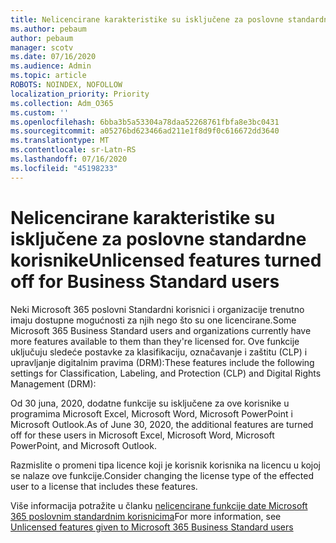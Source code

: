 ```yaml
---
title: Nelicencirane karakteristike su isključene za poslovne standardne korisnike
ms.author: pebaum
author: pebaum
manager: scotv
ms.date: 07/16/2020
ms.audience: Admin
ms.topic: article
ROBOTS: NOINDEX, NOFOLLOW
localization_priority: Priority
ms.collection: Adm_O365
ms.custom: ''
ms.openlocfilehash: 6bba3b5a53304a78daa52268761fbfa8e3bc0431
ms.sourcegitcommit: a05276bd623466ad211e1f8d9f0c616672dd3640
ms.translationtype: MT
ms.contentlocale: sr-Latn-RS
ms.lasthandoff: 07/16/2020
ms.locfileid: "45198233"
---
```

# <a name="unlicensed-features-turned-off-for-business-standard-users"></a><span data-ttu-id="09fa9-102">Nelicencirane karakteristike su isključene za poslovne standardne korisnike</span><span class="sxs-lookup"><span data-stu-id="09fa9-102">Unlicensed features turned off for Business Standard users</span></span>

<span data-ttu-id="09fa9-103">Neki Microsoft 365 poslovni Standardni korisnici i organizacije trenutno imaju dostupne mogućnosti za njih nego što su one licencirane.</span><span class="sxs-lookup"><span data-stu-id="09fa9-103">Some Microsoft 365 Business Standard users and organizations currently have more features available to them than they're licensed for.</span></span> <span data-ttu-id="09fa9-104">Ove funkcije uključuju sledeće postavke za klasifikaciju, označavanje i zaštitu (CLP) i upravljanje digitalnim pravima (DRM):</span><span class="sxs-lookup"><span data-stu-id="09fa9-104">These features include the following settings for Classification, Labeling, and Protection (CLP) and Digital Rights Management (DRM):</span></span>
    
<span data-ttu-id="09fa9-105">Od 30 juna, 2020, dodatne funkcije su isključene za ove korisnike u programima Microsoft Excel, Microsoft Word, Microsoft PowerPoint i Microsoft Outlook.</span><span class="sxs-lookup"><span data-stu-id="09fa9-105">As of June 30, 2020, the additional features are turned off for these users in Microsoft Excel, Microsoft Word, Microsoft PowerPoint, and Microsoft Outlook.</span></span>

<span data-ttu-id="09fa9-106">Razmislite o promeni tipa licence koji je korisnik korisnika na licencu u kojoj se nalaze ove funkcije.</span><span class="sxs-lookup"><span data-stu-id="09fa9-106">Consider changing the license type of the effected user to a license that includes these features.</span></span> 

<span data-ttu-id="09fa9-107">Više informacija potražite u članku [nelicencirane funkcije date Microsoft 365 poslovnim standardnim korisnicima](https://support.microsoft.com/help/4568654/extra-features-to-be-turned-off-for-microsoft-365-business-standard?preview)</span><span class="sxs-lookup"><span data-stu-id="09fa9-107">For more information, see [Unlicensed features given to Microsoft 365 Business Standard users](https://support.microsoft.com/help/4568654/extra-features-to-be-turned-off-for-microsoft-365-business-standard?preview)</span></span>